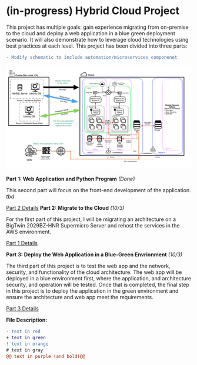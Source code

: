 # (in-progress) Hybrid Cloud Project

This project has multiple goals: gain experience migrating from on-premise to the cloud and deploy a web application in a blue green deployment scenario. It will also demonstrate how to leverage cloud technologies using best practices at each level. This project has been divided into three parts:

```diff
- Modify schematic to include automation/microservices componenet
```
![highlevel-arch](https://github.com/lizgarseeyah/-in-progress-Hybrid-Cloud-Project/blob/master/img/architecture-sketch.jpeg)

**Part 1: Web Application and Python Program** _(Done)_

This second part will focus on the front-end development of the application. _tbd_

[Part 2 Details](https://github.com/lizgarseeyah/-in-progress-Hybrid-Cloud-Project/blob/master/README-PAGE3.md)
**Part 2: Migrate to the Cloud** _(10/3)_

For the first part of this project, I will be migrating an architecture on a BigTwin 2029BZ-HNR Supermicro Server and rehost the services in the AWS environment.

[Part 1 Details](https://github.com/lizgarseeyah/-in-progress-Hybrid-Cloud-Project/blob/master/README-PAGE2.md)



**Part 3: Deploy the Web Application in a Blue-Green Envrionment** _(10/3)_

The third part of this project is to test the web app and the network, security, and functionality of the cloud architecture. The web app will be deployed in a blue environment first, where the application, and architecture security, and operation will be tested. Once that is completed, the final step in this project is to deploy the application in the green environment and ensure the architecture and web app meet the requirements.

[Part 3 Details](https://github.com/lizgarseeyah/-in-progress-Hybrid-Cloud-Project/blob/master/README-PAGE4.md)

**File Description:**

```diff
- text in red
+ text in green
! text in orange
# text in gray
@@ text in purple (and bold)@@
```
